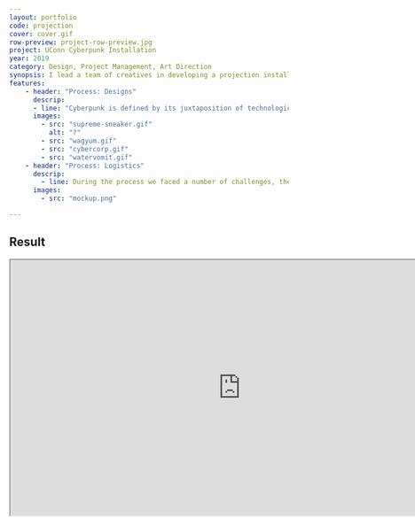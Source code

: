 ```yaml
---
layout: portfolio
code: projection
cover: cover.gif
row-preview: project-row-preview.jpg
project: UConn Cyberpunk Installation
year: 2019
category: Design, Project Management, Art Direction
synopsis: I lead a team of creatives in developing a projection installation at UConn Stamford Paying homage to the Cyberpunk Genre. Over the course of several weeks, I guided my team from ideation to execution along with creating project graphics.
features:
    - header: "Process: Designs"
      descrip: 
      - line: "Cyberpunk is defined by its juxtaposition of technological advancements including Artificial Intelligence, Nanotechnology, and Cybernetics with a culturally stagnant society. Other themes like consumerism and corporatism are also often explored within the genre making it a brilliant analogue for changes we are witnessing today. Observing the student body around us we noticed the profound influence of branding towards fashion choice. Freshman were often flexing brands like Supreme and Balenciaga while simultaneously talking about not being able to afford textbooks. We found that amusing. As such, our designs were influenced by a mix of both existing and fictional branding to tie our metanarrative to present reality."
      images: 
        - src: "supreme-sneaker.gif"
          alt: "?"
        - src: "wagyum.gif"
        - src: "cybercorp.gif"
        - src: "watervomit.gif"
    - header: "Process: Logistics"
      descrip:
        - line: During the process we faced a number of challenges, the first involving the projectors themselves. Our projectors were limited to low light conditions, meaning we could only properly test at night. In addition, the concourse lights impacted the projection image quality. Still, we were determined to make the installation work in a public space, so we put together a proposal to request accomodations. Here are some examples of visualizations we provided for approval.
      images:
        - src: "mockup.png"

---
```


## Result

<iframe src="https://drive.google.com/file/d/148GS-d3QVg5PlnuDt0-fxQ3429iVgeJF/preview" width="830" height="462"></iframe>
